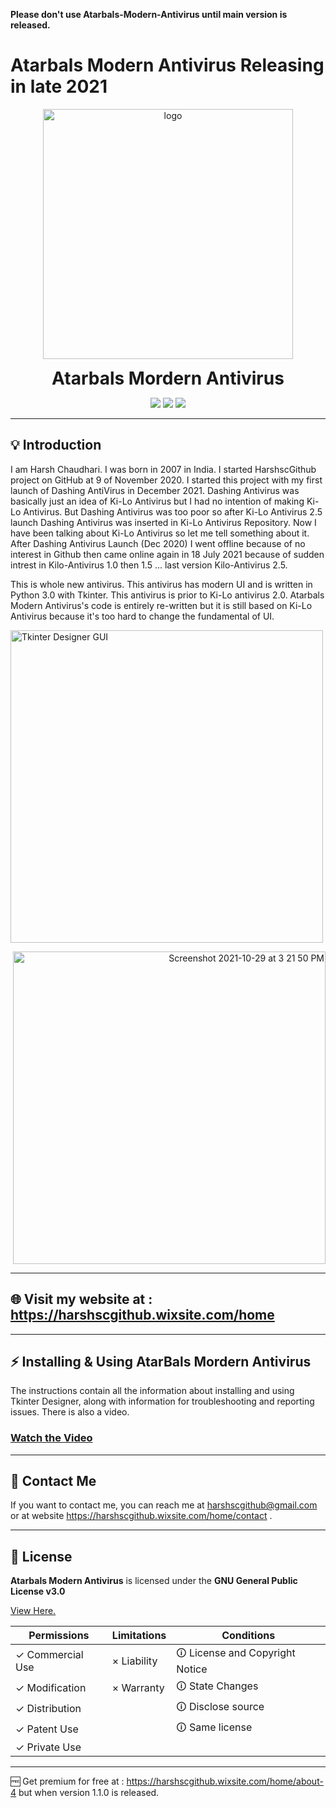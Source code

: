 **Please don't use Atarbals-Modern-Antivirus until main version is released.**
# Atarbals Modern Antivirus Releasing in late 2021
<p align="center">
  <img width="400" src="https://user-images.githubusercontent.com/90396120/140484198-a5ea4094-42e3-4ee1-8ecb-999e0b6189cf.png" alt="logo">
  <h1 align="center" style="margin: 0 auto 0 auto;">Atarbals Mordern Antivirus</h1>
</p>

 <p align="center">
   <img src="https://img.shields.io/badge/Open%20Source-Atarbals%20Antivirus%20for%20all-brightgreen">
   <img src="https://img.shields.io/badge/Atarbals%20Antivirus-With%20Mordern%20UI-skyblue">
   <img src="https://img.shields.io/badge/Product%20Updates-On%20schedule-lightblue">
 </p>


___ 

## 💡 Introduction
I am Harsh Chaudhari. I was born in 2007 in India. I started HarshscGithub project on GitHub at 9 of November 2020. I started this project with my first launch of Dashing AntiVirus in December 2021. Dashing Antivirus was basically just an idea of Ki-Lo Antivirus but I had no intention of making Ki-Lo Antivirus. But Dashing Antivirus was too poor so after Ki-Lo Antivirus 2.5 launch Dashing Antivirus was inserted in Ki-Lo Antivirus Repository. Now I have been talking about Ki-Lo Antivirus so let me tell something about it. After Dashing Antivirus Launch (Dec 2020) I went offline because of no interest in Github then came online again in 18 July 2021 because of sudden intrest in Kilo-Antivirus 1.0 then 1.5 ... last version Kilo-Antivirus 2.5. 

This is whole new antivirus. This antivirus has modern UI and is written in Python 3.0 with Tkinter. This antivirus is prior to Ki-Lo antivirus 2.0. Atarbals Modern Antivirus's code is entirely re-written but it is still based on Ki-Lo Antivirus because it's too hard to change the fundamental of UI.

 <p align="left">
  <img width="500" alt="Tkinter Designer GUI" src="https://user-images.githubusercontent.com/90396120/139038255-0e84b18a-b5cf-4c27-96ea-22a46d9a357b.png">      
 </p>
 
 <p align="right">
  <img width="500" alt="Screenshot 2021-10-29 at 3 21 50 PM" src="https://user-images.githubusercontent.com/90396120/139414871-bec599c1-4c3d-45b5-bae9-c9921d3b999b.png">
 </p>

___ 
## 🌐 Visit my website at : https://harshscgithub.wixsite.com/home
___

## ⚡️ Installing & Using AtarBals Mordern Antivirus

The instructions contain all the information about installing and using Tkinter Designer, along with information for troubleshooting and reporting issues. There is also a video.


### [Watch the Video](https://youtube.com)  

___

## 📝 Contact Me

If you want to contact me, you can reach me at harshscgithub@gmail.com or at website https://harshscgithub.wixsite.com/home/contact .
___


## 📄 License

**Atarbals Modern Antivirus** is licensed under the
**GNU General Public License v3.0**

[View Here.](https://github.com/ParthJadhav/Tkinter-Designer/blob/master/LICENSE)

| Permissions | Limitations | Conditions
| --- | --- | --- 
&check; Commercial Use | &times; Liability |&#x1f6c8; License and Copyright Notice
&check; Modification   | &times; Warranty  |&#x1f6c8; State Changes
&check; Distribution   |                   |&#x1f6c8; Disclose source
&check; Patent Use     |                   |&#x1f6c8; Same license
&check; Private Use    |                   

___
🆓 Get premium for free at : https://harshscgithub.wixsite.com/home/about-4 but when version 1.1.0 is released.
